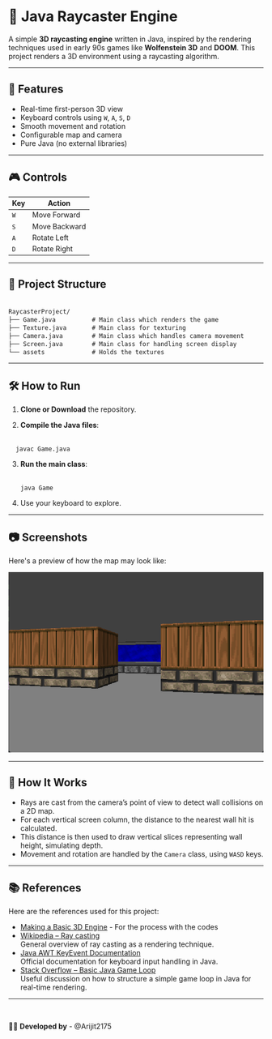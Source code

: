 # 🧭 Java Raycaster Engine

A simple **3D raycasting engine** written in Java, inspired by the rendering techniques used in early 90s games like **Wolfenstein 3D** and **DOOM**. This project renders a 3D environment using a raycasting algorithm.

---

## 🚀 Features

- Real-time first-person 3D view
- Keyboard controls using `W`, `A`, `S`, `D`
- Smooth movement and rotation
- Configurable map and camera
- Pure Java (no external libraries)

---

## 🎮 Controls

| Key | Action          |
|-----|-----------------|
| `W` | Move Forward    |
| `S` | Move Backward   |
| `A` | Rotate Left     |
| `D` | Rotate Right    |

---

## 📁 Project Structure

```

RaycasterProject/
├── Game.java          # Main class which renders the game
├── Texture.java       # Main class for texturing
├── Camera.java        # Main class which handles camera movement
├── Screen.java        # Main class for handling screen display
└── assets             # Holds the textures

```

---

## 🛠️ How to Run

1. **Clone or Download** the repository.

2. **Compile the Java files**:

```

  javac Game.java

```

3. **Run the main class**:

   ```

   java Game

   ```
4. Use your keyboard to explore.

---

## 📷 Screenshots

Here's a preview of how the map may look like:

![Demo of the map](assets/demo.png)

---

## 🧠 How It Works

* Rays are cast from the camera’s point of view to detect wall collisions on a 2D map.
* For each vertical screen column, the distance to the nearest wall hit is calculated.
* This distance is then used to draw vertical slices representing wall height, simulating depth.
* Movement and rotation are handled by the `Camera` class, using `WASD` keys.

---

## 📚 References

Here are the references used for this project:

- [Making a Basic 3D Engine](https://www.instructables.com/Making-a-Basic-3D-Engine-in-Java/) - For the process with the codes
- [Wikipedia – Ray casting](https://en.wikipedia.org/wiki/Ray_casting)  
  General overview of ray casting as a rendering technique.
- [Java AWT KeyEvent Documentation](https://docs.oracle.com/javase/8/docs/api/java/awt/event/KeyEvent.html)  
  Official documentation for keyboard input handling in Java.
- [Stack Overflow – Basic Java Game Loop](https://stackoverflow.com/questions/31039816/how-to-create-a-basic-game-loop-in-java)  
  Useful discussion on how to structure a simple game loop in Java for real-time rendering.

---
<br>

👨‍💻 **Developed by** - @Arijit2175
